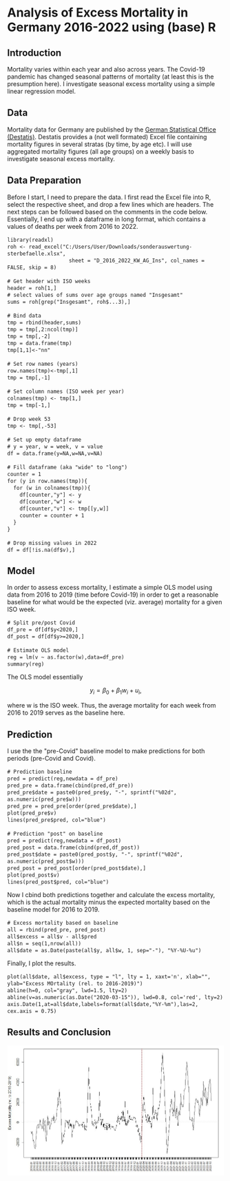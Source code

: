 # Analysis of Excess Mortality in Germany 2016-2022 using (base) R

## Introduction
Mortality varies within each year and also across years. The Covid-19 pandemic has changed seasonal patterns of mortality (at least this is the presumption here). I investigate seasonal excess mortality using a simple linear regression model.

## Data
Mortality data for Germany are published by the [German Statistical Office (Destatis)](https://www.destatis.de/DE/Themen/Gesellschaft-Umwelt/Bevoelkerung/Sterbefaelle-Lebenserwartung/Tabellen/sonderauswertung-sterbefaelle.html). Destatis provides a (not well formated) Excel file containing mortality figures in several stratas (by time, by age etc). I will use aggregated mortality figures (all age groups) on a weekly basis to investigate seasonal excess mortality.

## Data Preparation
Before I start, I need to prepare the data. I first read the Excel file into R, select the respective sheet, and drop a few lines which are headers. The next steps can be followed based on the comments in the code below. Essentially, I end up with a dataframe in long format, which contains a values of deaths per week from 2016 to 2022.

```
library(readxl)
roh <- read_excel("C:/Users/User/Downloads/sonderauswertung-sterbefaelle.xlsx", 
                    sheet = "D_2016_2022_KW_AG_Ins", col_names = FALSE, skip = 8)

# Get header with ISO weeks
header = roh[1,]
# select values of sums over age groups named "Insgesamt"
sums = roh[grep("Insgesamt", roh$...3),]

# Bind data
tmp = rbind(header,sums)
tmp = tmp[,2:ncol(tmp)]
tmp = tmp[,-2]
tmp = data.frame(tmp)
tmp[1,1]<-"nn"

# Set row names (years)
row.names(tmp)<-tmp[,1]
tmp = tmp[,-1]

# Set column names (ISO week per year)
colnames(tmp) <- tmp[1,]
tmp = tmp[-1,]

# Drop week 53 
tmp <- tmp[,-53]

# Set up empty dataframe
# y = year, w = week, v = value
df = data.frame(y=NA,w=NA,v=NA)

# Fill dataframe (aka "wide" to "long")
counter = 1
for (y in row.names(tmp)){
  for (w in colnames(tmp)){
    df[counter,"y"] <- y
    df[counter,"w"] <- w
    df[counter,"v"] <- tmp[[y,w]]
    counter = counter + 1
  }
}

# Drop missing values in 2022
df = df[!is.na(df$v),]
``` 

## Model
In order to assess excess mortality, I estimate a simple OLS model using data from 2016 to 2019 (time before Covid-19) in order to get a reasonable baseline for what would be the expected (viz. average) mortality for a given ISO week.

```
# Split pre/post Covid
df_pre = df[df$y<2020,]
df_post = df[df$y>=2020,]

# Estimate OLS model
reg = lm(v ~ as.factor(w),data=df_pre)
summary(reg)
```

The OLS model essentially 
```math
y_i = \beta_0 + \beta_1 w_i + u_i,
```
where w is the ISO week. Thus, the average mortality for each week from 2016 to 2019 serves as the baseline here.

## Prediction

I use the the "pre-Covid" baseline model to make predictions for both periods (pre-Covid and Covid).

```
# Prediction baseline
pred = predict(reg,newdata = df_pre)
pred_pre = data.frame(cbind(pred,df_pre))
pred_pre$date = paste0(pred_pre$y, "-", sprintf("%02d", as.numeric(pred_pre$w)))
pred_pre = pred_pre[order(pred_pre$date),]
plot(pred_pre$v)
lines(pred_pre$pred, col="blue")

# Prediction "post" on baseline
pred = predict(reg,newdata = df_post)
pred_post = data.frame(cbind(pred,df_post))
pred_post$date = paste0(pred_post$y, "-", sprintf("%02d", as.numeric(pred_post$w)))
pred_post = pred_post[order(pred_post$date),]
plot(pred_post$v)
lines(pred_post$pred, col="blue")
```

Now I cbind both predictions together and calculate the excess mortality, which is the actual mortality minus the expected mortality based on the baseline model for 2016 to 2019.

```
# Excess mortality based on baseline
all = rbind(pred_pre, pred_post)
all$excess = all$v - all$pred
all$n = seq(1,nrow(all))
all$date = as.Date(paste(all$y, all$w, 1, sep="-"), "%Y-%U-%u")
```

Finally, I plot the results.

```
plot(all$date, all$excess, type = "l", lty = 1, xaxt='n', xlab="", ylab="Excess MOrtality (rel. to 2016-2019)")
abline(h=0, col="gray", lwd=1.5, lty=2)
abline(v=as.numeric(as.Date("2020-03-15")), lwd=0.8, col='red', lty=2)
axis.Date(1,at=all$date,labels=format(all$date,"%Y-%m"),las=2, cex.axis = 0.75)
```

## Results and Conclusion

![excess_deaths](excess_mortality.JPG)
